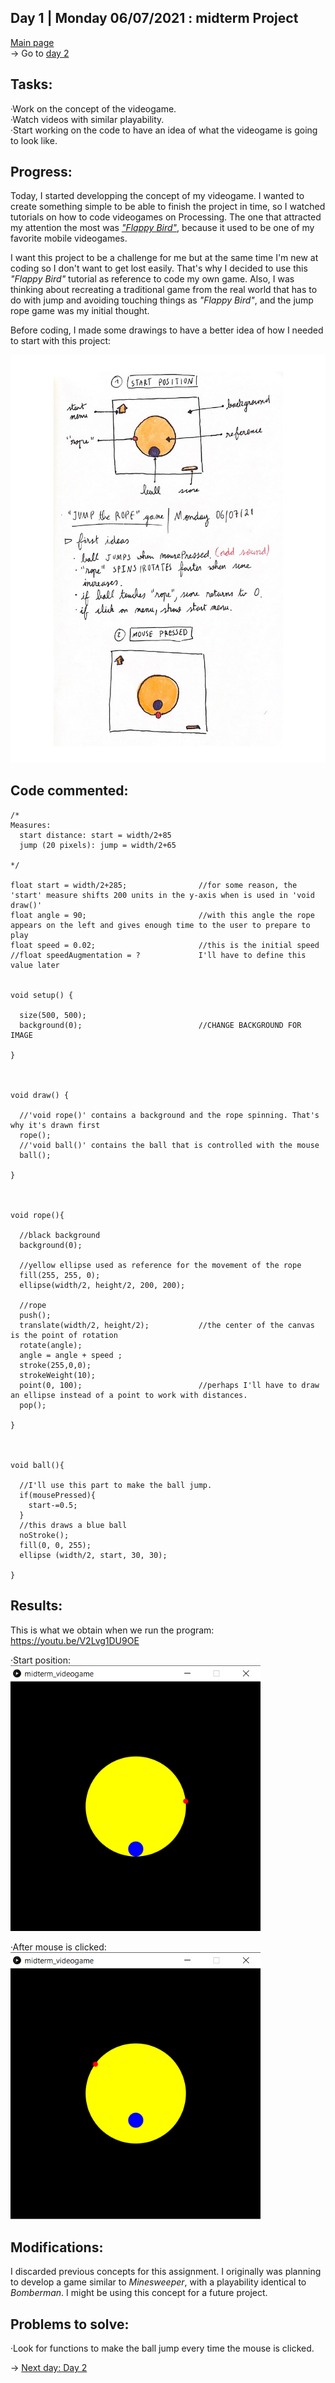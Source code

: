 ## Day 1 | Monday 06/07/2021 : midterm Project

[Main page](https://github.com/andresugartechea/introToIM/blob/main/midtermProject/journal.md)  
→ Go to [day 2](day2/Tuesday08.md)

## Tasks:

·Work on the concept of the videogame.  
·Watch videos with similar playability.  
·Start working on the code to have an idea of what the videogame is going to look like.

## Progress:

Today, I started developping the concept of my videogame. I wanted to create something simple to be able to finish the project in time, so I watched tutorials on how to code videogames on Processing. The one that attracted my attention the most was [_"Flappy Bird"_](https://thecodingtrain.com/CodingChallenges/031-flappybird.html), because it used to be one of my favorite mobile videogames.

I want this project to be a challenge for me but at the same time I'm new at coding so I don't want to get lost easily. That's why I decided to use this _"Flappy Bird"_ tutorial as reference to code my own game. Also, I was thinking about recreating a traditional game from the real world that has to do with jump and avoiding touching things as _"Flappy Bird"_, and the jump rope game was my initial thought.

Before coding, I made some drawings to have a better idea of how I needed to start with this project:

<img src="concept.jpg" width="600" />

## Code commented:

````
/*
Measures:
  start distance: start = width/2+85
  jump (20 pixels): jump = width/2+65

*/
                    
float start = width/2+285;                //for some reason, the 'start' measure shifts 200 units in the y-axis when is used in 'void draw()'
float angle = 90;                         //with this angle the rope appears on the left and gives enough time to the user to prepare to play
float speed = 0.02;                       //this is the initial speed
//float speedAugmentation = ?             I'll have to define this value later


void setup() {
  
  size(500, 500);
  background(0);                          //CHANGE BACKGROUND FOR IMAGE
  
}



void draw() {
  
  //'void rope()' contains a background and the rope spinning. That's why it's drawn first
  rope();
  //'void ball()' contains the ball that is controlled with the mouse
  ball();
  
}



void rope(){
  
  //black background
  background(0);
  
  //yellow ellipse used as reference for the movement of the rope
  fill(255, 255, 0);
  ellipse(width/2, height/2, 200, 200);
  
  //rope
  push();
  translate(width/2, height/2);           //the center of the canvas is the point of rotation
  rotate(angle);
  angle = angle + speed ;
  stroke(255,0,0);
  strokeWeight(10);                  
  point(0, 100);                          //perhaps I'll have to draw an ellipse instead of a point to work with distances.
  pop();
  
}



void ball(){
  
  //I'll use this part to make the ball jump.
  if(mousePressed){
    start-=0.5;
  }
  //this draws a blue ball
  noStroke();
  fill(0, 0, 255);
  ellipse (width/2, start, 30, 30);
  
}
````

## Results:

This is what we obtain when we run the program: https://youtu.be/V2Lvg1DU9OE

·Start position:  
<img src="start.png" width="400" />

·After mouse is clicked:  
<img src="mouseClicked.png" width="400" />



## Modifications:

I discarded previous concepts for this assignment. I originally was planning to develop a game similar to _Minesweeper_, with a playability identical to _Bomberman_. I might be using this concept for a future project.

## Problems to solve:

·Look for functions to make the ball jump every time the mouse is clicked.

→ [Next day: Day 2](day2/Tuesday08.md)
